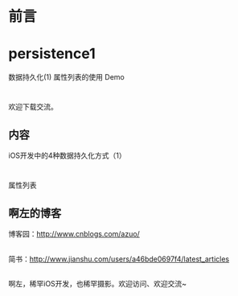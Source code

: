 # 前言
# persistence1
数据持久化(1) 属性列表的使用 Demo
# 
欢迎下载交流。 

## 内容

iOS开发中的4种数据持久化方式（1）
#
属性列表

## 啊左的博客

博客园：http://www.cnblogs.com/azuo/
##
简书：http://www.jianshu.com/users/a46bde0697f4/latest_articles
##
啊左，稀罕iOS开发，也稀罕摄影。欢迎访问、欢迎交流~
